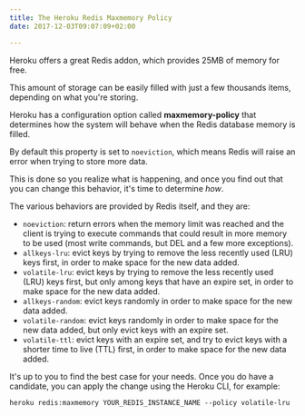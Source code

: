 ```yaml
---
title: The Heroku Redis Maxmemory Policy
date: 2017-12-03T09:07:09+02:00

---
```


Heroku offers a great Redis addon, which provides 25MB of memory for free.

This amount of storage can be easily filled with just a few thousands items, depending on what you're storing.

Heroku has a configuration option called **maxmemory-policy** that determines how the system will behave when the Redis database memory is filled.

By default this property is set to `noeviction`, which means Redis will raise an error when trying to store more data.

This is done so you realize what is happening, and once you find out that you can change this behavior, it's time to determine *how*.

The various behaviors are provided by Redis itself, and they are:

- `noeviction`: return errors when the memory limit was reached and the client is trying to execute commands that could result in more memory to be used (most write commands, but DEL and a few more exceptions).
- `allkeys-lru`: evict keys by trying to remove the less recently used (LRU) keys first, in order to make space for the new data added.
- `volatile-lru`: evict keys by trying to remove the less recently used (LRU) keys first, but only among keys that have an expire set, in order to make space for the new data added.
- `allkeys-random`: evict keys randomly in order to make space for the new data added.
- `volatile-random`: evict keys randomly in order to make space for the new data added, but only evict keys with an expire set.
- `volatile-ttl`: evict keys with an expire set, and try to evict keys with a shorter time to live (TTL) first, in order to make space for the new data added.

It's up to you to find the best case for your needs. Once you do have a candidate, you can apply the change using the Heroku CLI, for example:

```
heroku redis:maxmemory YOUR_REDIS_INSTANCE_NAME --policy volatile-lru
```

